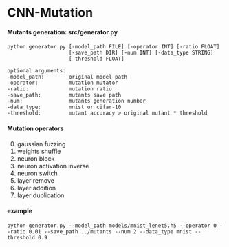 # CNN-Mutation

#### Mutants generation: src/generator.py

```
python generator.py [-model_path FILE] [-operator INT] [-ratio FLOAT]
                    [-save_path DIR] [-num INT] [-data_type STRING]
                    [-threshold FLOAT]

optional arguments:
-model_path:        original model path
-operator:          mutation mutator
-ratio:             mutation ratio
-save_path:         mutants save path
-num:               mutants generation number
-data_type:         mnist or cifar-10
-threshold:         mutant accuracy > original mutant * threshold
```

#### Mutation operators
0. gaussian fuzzing
1. weights shuffle
2. neuron block
3. neuron activation inverse
4. neuron switch
5. layer remove
6. layer addition
7. layer duplication

#### example
```
python generator.py --model_path models/mnist_lenet5.h5 --operator 0 --ratio 0.01 --save_path ../mutants --num 2 --data_type mnist --threshold 0.9
```
